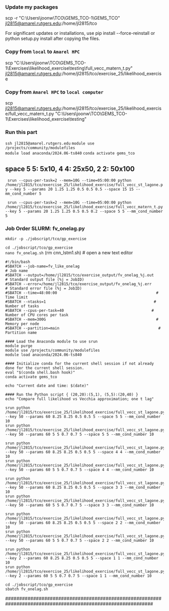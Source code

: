 ### Update my packages
scp -r "C:\Users\joonw\TCO\GEMS_TCO-1\GEMS_TCO" jl2815@amarel.rutgers.edu:/home/jl2815/tco

For significant updates or installations, use pip install --force-reinstall or python setup.py install after copying the files.

### Copy from ```local``` to ```Amarel HPC```
scp "C:\Users\joonw\TCO\GEMS_TCO-1\Exercises\likelihood_exercise\testing\full_vecc_matern_t.py" jl2815@amarel.rutgers.edu:/home/jl2815/tco/exercise_25/likelihood_exercise

### Copy from ```Amarel HPC``` to ```local computer```
scp jl2815@amarel.rutgers.edu:/home/jl2815/tco/exercise_25/likelihood_exercise/full_vecc_matern_t.py "C:\Users\joonw\TCO\GEMS_TCO-1\Exercises\likelihood_exercise\testing"


### Run this part
```ssh jl2815@amarel.rutgers.edu```
```module use /projects/community/modulefiles```           
```module load anaconda/2024.06-ts840``` 
```conda activate gems_tco```

## space 5 5: 5x10, 4 4: 25x50, 2 2: 50x100

```  srun --cpus-per-task=2 --mem=10G --time=05:00:00 python /home/jl2815/tco/exercise_25/likelihood_exercise/full_vecc_st_lagone.py --key 5 --params 20 1.25 1.25 0.5 0.5 0.5 --space 15 15 --mm_cond_number 5   ```

```  srun --cpus-per-task=2 --mem=10G --time=05:00:00 python /home/jl2815/tco/exercise_25/likelihood_exercise/full_vecc_matern_t.py --key 5 --params 20 1.25 1.25 0.5 0.5 0.2 --space 5 5 --mm_cond_number 5   ```




### Job Order SLURM: fv_onelag.py    
```mkdir -p ./jobscript/tco/gp_exercise```      

```cd ./jobscript/tco/gp_exercise```                          
```nano fv_onelag.sh```         (rm cnn_lstm1.sh)        # open a new text editor                         

```
#!/bin/bash
#SBATCH --job-name=fv_like_onelag                                       # Job name
#SBATCH --output=/home/jl2815/tco/exercise_output/fv_onelag_%j.out    # Standard output file (%j = JobID)
#SBATCH --error=/home/jl2815/tco/exercise_output/fv_onelag_%j.err     # Standard error file (%j = JobID)
#SBATCH --time=48:00:00                                            # Time limit
#SBATCH --ntasks=1                                                # Number of tasks
#SBATCH --cpus-per-task=40                                       # Number of CPU cores per task
#SBATCH --mem=300G                                                 # Memory per node
#SBATCH --partition=main                                            # Partition name

#### Load the Anaconda module to use srun 
module purge                                              
module use /projects/community/modulefiles                 
module load anaconda/2024.06-ts840 

#### Initialize conda for the current shell session if not already done for the current shell session.
eval "$(conda shell.bash hook)"
conda activate gems_tco

echo "Current date and time: $(date)"

#### Run the Python script { (20,20):(5,1), (5,5):(20,40) }
echo "Compare full likelihood vs Vecchia approximation; one t lag"

srun python /home/jl2815/tco/exercise_25/likelihood_exercise/full_vecc_st_lagone.py --key 50 --params 60 8.25 8.25 0.5 0.5 5 --space 5 5 --mm_cond_number 10
srun python /home/jl2815/tco/exercise_25/likelihood_exercise/full_vecc_st_lagone.py --key 50 --params 60 5 5 0.7 0.7 5 --space 5 5 --mm_cond_number 10

srun python /home/jl2815/tco/exercise_25/likelihood_exercise/full_vecc_st_lagone.py --key 50 --params 60 8.25 8.25 0.5 0.5 5 --space 4 4 --mm_cond_number 10
srun python /home/jl2815/tco/exercise_25/likelihood_exercise/full_vecc_st_lagone.py --key 50 --params 60 5 5 0.7 0.7 5 --space 4 4 --mm_cond_number 10

srun python /home/jl2815/tco/exercise_25/likelihood_exercise/full_vecc_st_lagone.py --key 50 --params 60 8.25 8.25 0.5 0.5 5 --space 3 3 --mm_cond_number 10
srun python /home/jl2815/tco/exercise_25/likelihood_exercise/full_vecc_st_lagone.py --key 50 --params 60 5 5 0.7 0.7 5 --space 3 3 --mm_cond_number 10

srun python /home/jl2815/tco/exercise_25/likelihood_exercise/full_vecc_st_lagone.py --key 50 --params 60 8.25 8.25 0.5 0.5 5 --space 2 2 --mm_cond_number 10
srun python /home/jl2815/tco/exercise_25/likelihood_exercise/full_vecc_st_lagone.py --key 50 --params 60 5 5 0.7 0.7 5 --space 2 2 --mm_cond_number 10

srun python /home/jl2815/tco/exercise_25/likelihood_exercise/full_vecc_st_lagone.py --key 2 --params 60 8.25 8.25 0.5 0.5 5 --space 1 1 --mm_cond_number 10
srun python /home/jl2815/tco/exercise_25/likelihood_exercise/full_vecc_st_lagone.py --key 2 --params 60 5 5 0.7 0.7 5 --space 1 1 --mm_cond_number 10

```

```cd ./jobscript/tco/gp_exercise```                          
```sbatch fv_onelag.sh```           

############################################################################################################# 
